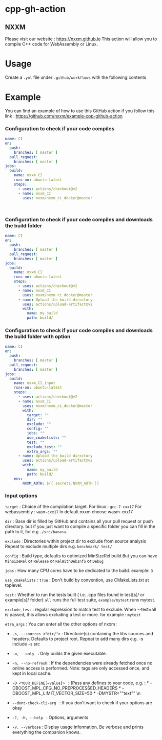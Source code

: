 # cpp-gh-action

## NXXM
Please visit our website : https://nxxm.github.io 
This action will allow you to compile C++ code for WebAssembly or Linux. 

# Usage
Create a ``.yml`` file under ``.github/workflows`` with the following contents

# Example

You can find an example of how to use this GitHub action if you follow this link : https://github.com/nxxm/example-cpp-github-action


### Configuration to check if your code compiles

```yml
name: CI
on:
  push:
    branches: [ master ]
  pull_request:
    branches: [ master ]
jobs:
  build:
    name: nxxm_CI
    runs-on: ubuntu-latest
    steps:
      - uses: actions/checkout@v2
      - name: nxxm_CI 
        uses: nxxm/nxxm_ci_docker@master
    
        
```
### Configuration to check if your code compiles and downloads the build folder 


```yml
name: CI
on:
  push:
    branches: [ master ]
  pull_request:
    branches: [ master ]
jobs:
  build:
    name: nxxm_CI
    runs-on: ubuntu-latest
    steps:
      - uses: actions/checkout@v2
      - name: nxxm_CI 
        uses: nxxm/nxxm_ci_docker@master
      - name: Upload the build directory
        uses: actions/upload-artifact@v2
        with:
          name: my_build
          path: build/    
```

### Configuration to check if your code compiles and downloads the build folder with option 

```yml
name: CI
on:
  push:
    branches: [ master ]
  pull_request:
    branches: [ master ]
jobs:
  build:
    name: nxxm_CI_input
    runs-on: ubuntu-latest
    steps:
      - uses: actions/checkout@v2
      - name: nxxm_CI 
        uses: nxxm/nxxm_ci_docker@master
        with: 
          target: ""
          dir: ""
          exclude: ""
          config: ""
          jobs: ""
          use_cmakelists: ""
          test: ""
          exclude_test: ""          
          extra_args: ""
      - name: Upload the build directory
        uses: actions/upload-artifact@v2
        with:
          name: my_build
          path: build/
    env:
        NXXM_AUTH: ${{ secrets.NXXM_AUTH }}

```

### Input options

``target`` : Choice of the compilation target. 
             For linux : ``gcc-7-cxx17``
             For webassembly : ``wasm-cxx17``
             In default nxxm choose wasm-cxx17
             
``dir`` : Base dir is filled by GitHub and contains all your pull request or push directory. but if you just want to compile a specific folder you can fill in the path to it, for e.g ``./src/banana``.
  
 ``exclude`` : Directories within project dir to exclude from source analysis 
               Repeat to exclude multiple dirs e.g.  ``benchmark/ test/``

``config`` : Build type, defaults to optimized MinSizeRel build.But you can have ``MinSizeRel`` or ``Release`` or ``RelWithDebInfo`` or ``Debug``

``jobs`` : How many CPU cores have to be dedicated to the build. example: ``3``

``use_cmakelists`` :  ``true``  : Don't build by convention, use CMakeLists.txt at toplevel.

``test`` :   Whether to run the tests built ( i.e. .cpp files found in test[s]/ or example[s]/ folder)
            ``all`` runs the full test suite, ``example/mytest`` runs mytest.

``exclude_test`` :   regular expression to match test to exclude. When --test=all is passed, this allows excluding a test or more.
                     for example : ``mytest``

``etra_args`` : You can enter all the other options of nxxm :
     
  - ``-s, --sources <"dir/">`` : Directorie(s) containing the libs sources and headers. Defaults to project root.
                                 Repeat to add many dirs e.g. -s include -s src


  - ``-o, --only `` : Only builds the given executable.
      
  - ``-n, --no-refresh`` : If the dependencies were already fetched once no online access is performed.
                          Note: tags are only accessed once, and kept in local cache.
      
  - ``-D <YOUR_DEFINE[=value]> `` : (Pass any defines to your code, e.g. :
                                    * -DBOOST_MPL_CFG_NO_PREPROCESSED_HEADERS
                                    * -DBOOST_MPL_LIMIT_VECTOR_SIZE=50
                                    * -DMYSTR="\"text\"" \n 

  - ``--dont-check-cli-arg `` : If you don't want to check if your options are okay 
          
  - ``-?, -h, --help `` : Options, arguments
      
  - ``-v, --verbose`` : Display usage information.
                        Be verbose and prints everything the companion knows.
